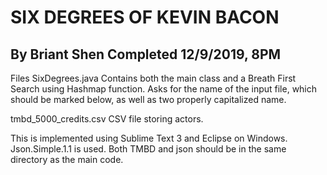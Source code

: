 # SIX DEGREES OF KEVIN BACON
By Briant Shen
Completed 12/9/2019, 8PM
---------------------------------------------------
Files
SixDegrees.java
Contains both the main class and a Breath First Search using Hashmap function. Asks for the name of the input file, which should be marked below, as well as two properly capitalized name.

tmbd_5000_credits.csv
CSV file storing actors.

This is implemented using Sublime Text 3 and Eclipse on Windows. Json.Simple.1.1 is used. Both TMBD and json should be in the same directory as the main code. 
